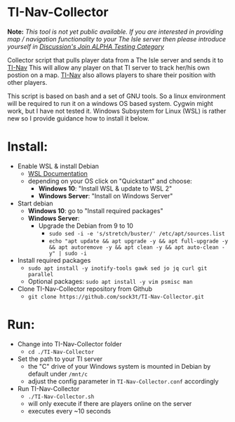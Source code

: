 # TI-Nav-Collector

**Note:**
_This tool is not yet public available. If you are interested in providing map / navigation functionality to your The Isle server then please introduce yourself in [Discussion's Join ALPHA Testing Category](https://github.com/sock3t/TI-Nav-Collector/discussions?discussions_q=category%3A%22Join+ALPHA+Testing%22)_

Collector script that pulls player data from a The Isle server and sends it to [TI-Nav](https://ti-nav.de)
This will allow any player on that TI server to track her/his own postion on a map.
[TI-Nav](https://ti-nav.de) also allows players to share their position with other players.

This script is based on bash and a set of GNU tools. So a linux environment will be required to run it on a windows OS based system.
Cygwin might work, but I have not tested it.
Windows Subsystem for Linux (WSL) is rather new so I provide guidance how to install it below.


# Install:
* Enable WSL & install Debian
  * [WSL Documentation](https://docs.microsoft.com/en-us/windows/wsl/)
  * depending on your OS click on "Quickstart" and choose:
    * **Windows 10**: "Install WSL & update to WSL 2"
    * **Windows Server**: "Install on Windows Server"
* Start debian
  * **Windows 10**: go to "Install required packages"
  * **Windows Server**:
    * Upgrade the Debian from 9 to 10
      * `sudo sed -i -e 's/stretch/buster/' /etc/apt/sources.list`
      * `echo "apt update && apt upgrade -y && apt full-upgrade -y && apt autoremove -y && apt clean -y && apt auto-clean -y" | sudo -i`
* Install required packages
  * `sudo apt install -y inotify-tools gawk sed jo jq curl git parallel`
  * Optional packages: `sudo apt install -y vim psmisc man`
* Clone TI-Nav-Collector repository from Github
  * `git clone https://github.com/sock3t/TI-Nav-Collector.git`

# Run:
* Change into TI-Nav-Collector folder
  * `cd ./TI-Nav-Collector`
* Set the path to your TI server
  * the "C" drive of your Windows system is mounted in Debian by default under `/mnt/c`
  * adjust the config parameter in `TI-Nav-Collector.conf` accordingly
* Run TI-Nav-Collector
  * `./TI-Nav-Collector.sh`
  * will only execute if there are players online on the server
  * executes every ~10 seconds
